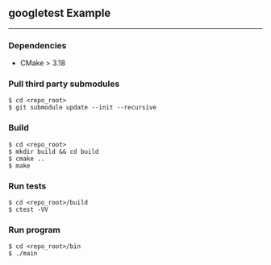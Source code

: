 ## googletest Example

---

### Dependencies

- CMake > 3.18

### Pull third party submodules

```
$ cd <repo_root>
$ git submodule update --init --recursive
```

### Build

```
$ cd <repo_root>
$ mkdir build && cd build
$ cmake ..
$ make
```

### Run tests

```
$ cd <repo_root>/build
$ ctest -VV
```

### Run program

```
$ cd <repo_root>/bin
$ ./main
```